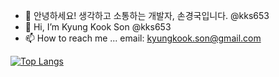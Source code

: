 - 👋 안녕하세요! 생각하고 소통하는 개발자, 손경국입니다. @kks653
- 👋 Hi, I’m Kyung Kook Son @kks653
- 📫 How to reach me ... email: kyungkook.son@gmail.com 
<!-- - 🐣 최근 들어 1일 1커밋을 실천하려고 노력중입니다! -->

<!-- <br>[![GitHub Streak](https://github-readme-streak-stats.herokuapp.com?user=kks653&date_format=M%20j%5B%2C%20Y%5D)](https://git.io/streak-stats)<br>  -->
<!-- ![Anurag's GitHub stats](https://github-readme-stats.vercel.app/api?username=kks653&show_icons=true&theme=graywhite) <br><br> -->
[![Top Langs](https://github-readme-stats.vercel.app/api/top-langs/?username=kks653&layout=compact)](https://github.com/anuraghazra/github-readme-stats)

<!---
kks653/kks653 is a ✨ special ✨ repository because its `README.md` (this file) appears on your GitHub profile.
You can click the Preview link to take a look at your changes.
--->
